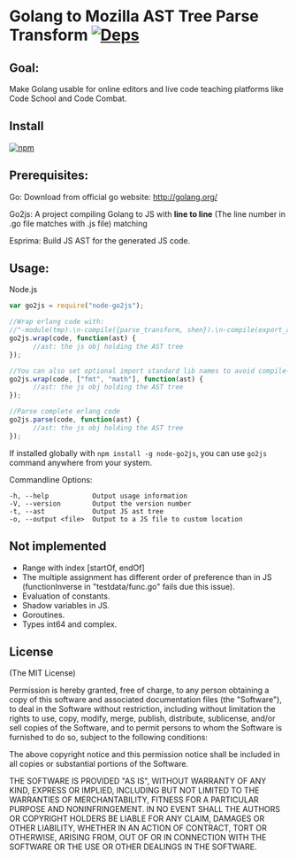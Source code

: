 Golang to Mozilla AST Tree Parse Transform [![Deps](https://david-dm.org/ttback/node-go2js.png)](https://david-dm.org/ttback/node-go2js)
=================================

Goal:
---------
Make Golang usable for online editors and live code teaching platforms like Code School and Code Combat.

Install
---------

[![npm](https://nodei.co/npm/node-go2js.png)](https://npmjs.org/package/node-go2js)


Prerequisites:
---------

Go: Download from official go website: http://golang.org/

Go2js: A project compiling Golang to JS with **line to line** (The line number in .go file matches with .js file) matching

Esprima: Build JS AST for the generated JS code.


Usage:
---------

  Node.js
  
  ```Javascript
  var go2js = require("node-go2js");
  
  //Wrap erlang code with: 
  //"-module(tmp).\n-compile({parse_transform, shen}).\n-compile(export_all).\n-js([start/0]).\nstart() ->\n";
  go2js.wrap(code, function(ast) {
        //ast: the js obj holding the AST tree
  });

  //You can also set optional import standard lib names to avoid compile-time errors
  go2js.wrap(code, ["fmt", "math"], function(ast) {
        //ast: the js obj holding the AST tree
  });
  
  //Parse complete erlang code
  go2js.parse(code, function(ast) {
        //ast: the js obj holding the AST tree
  });
  
  ```
  
  If installed globally with `npm install -g node-go2js`, you can use `go2js` command anywhere from your system.
  
  Commandline Options:

    -h, --help           Output usage information
    -V, --version        Output the version number
    -t, --ast            Output JS ast tree
    -o, --output <file>  Output to a JS file to custom location


Not implemented
---------

+ Range with index [startOf, endOf]
+ The multiple assignment has different order of preference than in JS
 (functionInverse in "testdata/func.go" fails due this issue).
+ Evaluation of constants.
+ Shadow variables in JS.
+ Goroutines.
+ Types int64 and complex.


## License

(The MIT License)

Permission is hereby granted, free of charge, to any person obtaining a copy
of this software and associated documentation files (the "Software"), to deal
in the Software without restriction, including without limitation the rights
to use, copy, modify, merge, publish, distribute, sublicense, and/or sell
copies of the Software, and to permit persons to whom the Software is
furnished to do so, subject to the following conditions:

The above copyright notice and this permission notice shall be included in
all copies or substantial portions of the Software.

THE SOFTWARE IS PROVIDED "AS IS", WITHOUT WARRANTY OF ANY KIND, EXPRESS OR
IMPLIED, INCLUDING BUT NOT LIMITED TO THE WARRANTIES OF MERCHANTABILITY,
FITNESS FOR A PARTICULAR PURPOSE AND NONINFRINGEMENT. IN NO EVENT SHALL THE
AUTHORS OR COPYRIGHT HOLDERS BE LIABLE FOR ANY CLAIM, DAMAGES OR OTHER
LIABILITY, WHETHER IN AN ACTION OF CONTRACT, TORT OR OTHERWISE, ARISING FROM,
OUT OF OR IN CONNECTION WITH THE SOFTWARE OR THE USE OR OTHER DEALINGS IN
THE SOFTWARE.

